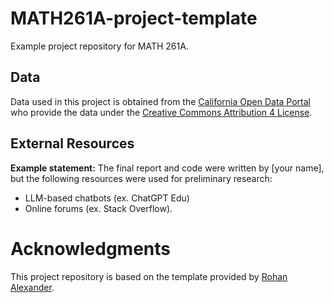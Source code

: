 # MATH261A-project-template
Example project repository for MATH 261A.

## Data 

Data used in this project is obtained from the [California Open Data Portal](https://data.ca.gov/dataset/city-revenues-per-capita) who provide the data under the [Creative Commons Attribution 4 License](https://creativecommons.org/licenses/by/4.0/legalcode).

## External Resources

**Example statement:** The final report and code were written by [your name], but the following resources were used for preliminary research:

* LLM-based chatbots (ex. ChatGPT Edu)
* Online forums (ex. Stack Overflow).

# Acknowledgments

This project repository is based on the template provided by [Rohan Alexander](https://github.com/RohanAlexander/starter_folder/tree/main).
